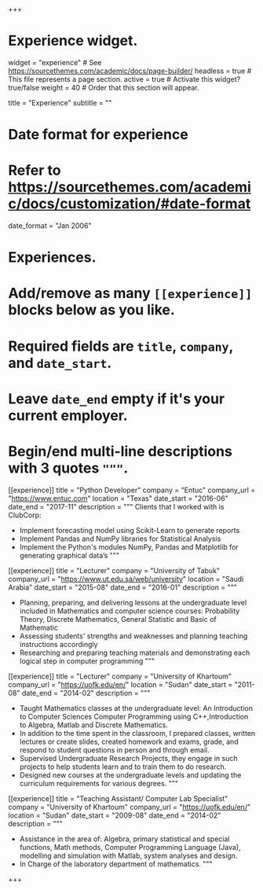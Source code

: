 +++
# Experience widget.
widget = "experience"  # See https://sourcethemes.com/academic/docs/page-builder/
headless = true  # This file represents a page section.
active = true  # Activate this widget? true/false
weight = 40  # Order that this section will appear.

title = "Experience"
subtitle = ""

# Date format for experience
#   Refer to https://sourcethemes.com/academic/docs/customization/#date-format
date_format = "Jan 2006"

# Experiences.
#   Add/remove as many `[[experience]]` blocks below as you like.
#   Required fields are `title`, `company`, and `date_start`.
#   Leave `date_end` empty if it's your current employer.
#   Begin/end multi-line descriptions with 3 quotes `"""`.
[[experience]]
  title = "Python Developer"
  company = "Entuc"
  company_url = "https://www.entuc.com"
  location = "Texas"
  date_start = "2016-06"
  date_end = "2017-11"
  description = """ Clients that I worked with is ClubCorp:
* Implement forecasting model using Scikit-Learn to generate reports
* Implement Pandas and NumPy libraries for Statistical Analysis
* Implement the Python's modules NumPy, Pandas and Matplotlib for generating graphical data’s
  """

[[experience]]
  title = "Lecturer"
  company = "University of Tabuk"
  company_url = "https://www.ut.edu.sa/web/university"
  location = "Saudi Arabia"
  date_start = "2015-08"
  date_end = "2016-01"
  description = """
  * Planning, preparing, and delivering lessons at the undergraduate level included in Mathematics and computer science courses:
   Probability Theory, Discrete Mathematics, General Statistic and Basic of Mathematic
  * Assessing students' strengths and weaknesses and planning teaching instructions accordingly
  * Researching and preparing teaching materials and demonstrating each logical step in computer programming
  """
  
[[experience]]
  title = "Lecturer"
  company = "University of Khartoum"
  company_url = "https://uofk.edu/en/"
  location = "Sudan"
  date_start = "2011-08"
  date_end = "2014-02"
  description = """
* Taught Mathematics classes at the undergraduate level:
An Introduction to Computer Sciences Computer Programming using C++,Introduction to Algebra, Matlab and Discrete Mathematics.
* In addition to the time spent in the classroom, I prepared classes,    written lectures or create slides, created homework and exams, grade, and respond to student questions in person and through email. 
* Supervised Undergraduate Research Projects, they engage in such projects to help students learn and to train them to do research.
* Designed new courses at the undergraduate levels and updating the curriculum requirements for various degrees. 
  """
  
[[experience]]
  title = "Teaching Assistant/ Computer Lab Specialist"
  company = "University of Khartoum"
  company_url = "https://uofk.edu/en/"
  location = "Sudan"
  date_start = "2009-08"
  date_end = "2014-02"
  description = """ 
  * Assistance in the area of:
  Algebra, primary statistical and special functions, Math methods, Computer Programming Language (Java), modelling and simulation with Matlab, system analyses and design.
  * In Charge of the laboratory department of mathematics.
  """
  
+++
